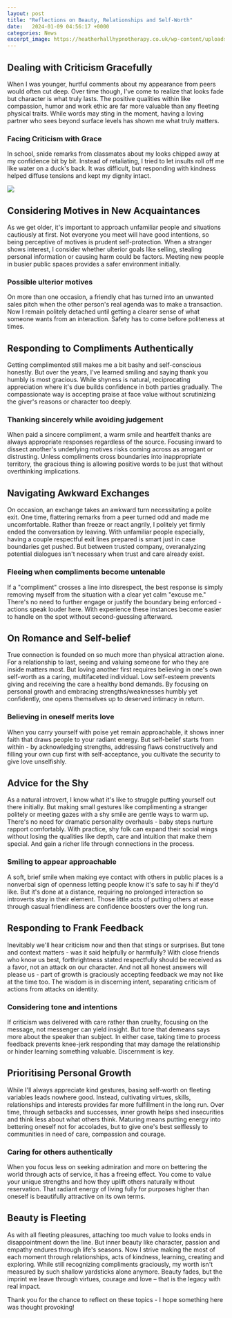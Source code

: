 ```yaml
---
layout: post
title: "Reflections on Beauty, Relationships and Self-Worth"
date:   2024-01-09 04:56:17 +0000
categories: News
excerpt_image: https://heatherhallhypnotherapy.co.uk/wp-content/uploads/2021/02/Beauty-is-eternity-gazing-at-itself-in-a-mirror.-But-you-are-eternity-and-you-are-the-mirror.-Khalil-Gibran-1024x1024.jpg
---
```

## Dealing with Criticism Gracefully

When I was younger, hurtful comments about my appearance from peers would often cut deep. Over time though, I've come to realize that looks fade but character is what truly lasts. The positive qualities within like compassion, humor and work ethic are far more valuable than any fleeting physical traits. While words may sting in the moment, having a loving partner who sees beyond surface levels has shown me what truly matters.

### Facing Criticism with Grace

In school, snide remarks from classmates about my looks chipped away at my confidence bit by bit. Instead of retaliating, I tried to let insults roll off me like water on a duck's back. It was difficult, but responding with kindness helped diffuse tensions and kept my dignity intact. 


![](https://heatherhallhypnotherapy.co.uk/wp-content/uploads/2021/02/Beauty-is-eternity-gazing-at-itself-in-a-mirror.-But-you-are-eternity-and-you-are-the-mirror.-Khalil-Gibran-1024x1024.jpg)
## Considering Motives in New Acquaintances

As we get older, it's important to approach unfamiliar people and situations cautiously at first. Not everyone you meet will have good intentions, so being perceptive of motives is prudent self-protection. When a stranger shows interest, I consider whether ulterior goals like selling, stealing personal information or causing harm could be factors. Meeting new people in busier public spaces provides a safer environment initially.

### Possible ulterior motives 

On more than one occasion, a friendly chat has turned into an unwanted sales pitch when the other person's real agenda was to make a transaction. Now I remain politely detached until getting a clearer sense of what someone wants from an interaction. Safety has to come before politeness at times.

## Responding to Compliments Authentically

Getting complimented still makes me a bit bashy and self-conscious honestly. But over the years, I've learned smiling and saying thank you humbly is most gracious. While shyness is natural, reciprocating appreciation where it's due builds confidence in both parties gradually. The compassionate way is accepting praise at face value without scrutinizing the giver's reasons or character too deeply.

### Thanking sincerely while avoiding judgement  

When paid a sincere compliment, a warm smile and heartfelt thanks are always appropriate responses regardless of the source. Focusing inward to dissect another's underlying motives risks coming across as arrogant or distrusting. Unless compliments cross boundaries into inappropriate territory, the gracious thing is allowing positive words to be just that without overthinking implications.

## Navigating Awkward Exchanges

On occasion, an exchange takes an awkward turn necessitating a polite exit. One time, flattering remarks from a peer turned odd and made me uncomfortable. Rather than freeze or react angrily, I politely yet firmly ended the conversation by leaving. With unfamiliar people especially, having a couple respectful exit lines prepared is smart just in case boundaries get pushed. But between trusted company, overanalyzing potential dialogues isn't necessary when trust and care already exist.  

### Fleeing when compliments become untenable

If a "compliment" crosses a line into disrespect, the best response is simply removing myself from the situation with a clear yet calm "excuse me." There's no need to further engage or justify the boundary being enforced - actions speak louder here. With experience these instances become easier to handle on the spot without second-guessing afterward.

## On Romance and Self-belief 

True connection is founded on so much more than physical attraction alone. For a relationship to last, seeing and valuing someone for who they are inside matters most. But loving another first requires believing in one's own self-worth as a caring, multifaceted individual. Low self-esteem prevents giving and receiving the care a healthy bond demands. By focusing on personal growth and embracing strengths/weaknesses humbly yet confidently, one opens themselves up to deserved intimacy in return.  

### Believing in oneself merits love  

When you carry yourself with poise yet remain approachable, it shows inner faith that draws people to your radiant energy. But self-belief starts from within - by acknowledging strengths, addressing flaws constructively and filling your own cup first with self-acceptance, you cultivate the security to give love unselfishly.

## Advice for the Shy 

As a natural introvert, I know what it's like to struggle putting yourself out there initially. But making small gestures like complimenting a stranger politely or meeting gazes with a shy smile are gentle ways to warm up. There's no need for dramatic personality overhauls - baby steps nurture rapport comfortably. With practice, shy folk can expand their social wings without losing the qualities like depth, care and intuition that make them special. And gain a richer life through connections in the process.  

### Smiling to appear approachable  

A soft, brief smile when making eye contact with others in public places is a nonverbal sign of openness letting people know it's safe to say hi if they'd like. But it's done at a distance, requiring no prolonged interaction so introverts stay in their element. Those little acts of putting others at ease through casual friendliness are confidence boosters over the long run.

## Responding to Frank Feedback

Inevitably we'll hear criticism now and then that stings or surprises. But tone and context matters - was it said helpfully or harmfully? With close friends who know us best, forthrightness stated respectfully should be received as a favor, not an attack on our character. And not all honest answers will please us - part of growth is graciously accepting feedback we may not like at the time too. The wisdom is in discerning intent, separating criticism of actions from attacks on identity.

### Considering tone and intentions 

If criticism was delivered with care rather than cruelty, focusing on the message, not messenger can yield insight. But tone that demeans says more about the speaker than subject. In either case, taking time to process feedback prevents knee-jerk responding that may damage the relationship or hinder learning something valuable. Discernment is key.

## Prioritising Personal Growth

While I'll always appreciate kind gestures, basing self-worth on fleeting variables leads nowhere good. Instead, cultivating virtues, skills, relationships and interests provides far more fulfillment in the long run. Over time, through setbacks and successes, inner growth helps shed insecurities and think less about what others think. Maturing means putting energy into bettering oneself not for accolades, but to give one's best selflessly to communities in need of care, compassion and courage.

### Caring for others authentically  

When you focus less on seeking admiration and more on bettering the world through acts of service, it has a freeing effect. You come to value your unique strengths and how they uplift others naturally without reservation. That radiant energy of living fully for purposes higher than oneself is beautifully attractive on its own terms.

## Beauty is Fleeting 

As with all fleeting pleasures, attaching too much value to looks ends in disappointment down the line. But inner beauty like character, passion and empathy endures through life's seasons. Now I strive making the most of each moment through relationships, acts of kindness, learning, creating and exploring. While still recognizing compliments graciously, my worth isn't measured by such shallow yardsticks alone anymore. Beauty fades, but the imprint we leave through virtues, courage and love – that is the legacy with real impact.

Thank you for the chance to reflect on these topics - I hope something here was thought provoking!